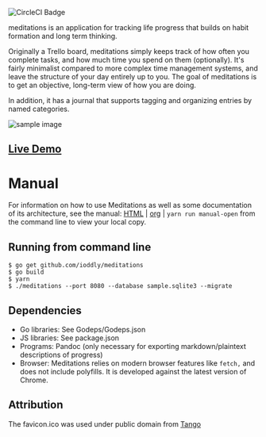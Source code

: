 ![CircleCI Badge](https://circleci.com/gh/ioddly/meditations.png?circle-token=:circle-token&style=shield)

meditations is an application for tracking life progress that builds on habit formation and long term thinking.

Originally a Trello board, meditations simply keeps track of how often you complete tasks, and how much time you spend
on them (optionally). It's fairly minimalist compared to more complex time management systems, and leave the structure
of your day entirely up to you. The goal of meditations is to get an objective, long-term view of how you are doing.

In addition, it has a journal that supports tagging and organizing entries by named categories.

![sample image](http://i.imgur.com/msy5Wnc.png)

## [Live Demo](http://meditations.ioddly.com)

# Manual

For information on how to use Meditations as well as some documentation of its architecture, see
the manual: [HTML](https://rawgit.com/ioddly/meditations/master/docs/manual.html) |
[org](docs/manual.org) | `yarn run manual-open` from the command line to view your local copy.

## Running from command line

    $ go get github.com/ioddly/meditations
    $ go build
    $ yarn
    $ ./meditations --port 8080 --database sample.sqlite3 --migrate 

## Dependencies

- Go libraries: See Godeps/Godeps.json
- JS libraries: See package.json
- Programs: Pandoc (only necessary for exporting markdown/plaintext descriptions of progress)
- Browser: Meditations relies on modern browser features like `fetch,` and does not include polyfills. It is developed against the latest version of Chrome.


## Attribution

The favicon.ico was used under public domain from [Tango](http://tango.freedesktop.org)
